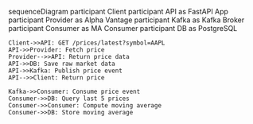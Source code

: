 sequenceDiagram
    participant Client
    participant API as FastAPI App
    participant Provider as Alpha Vantage
    participant Kafka as Kafka Broker
    participant Consumer as MA Consumer
    participant DB as PostgreSQL

    Client->>API: GET /prices/latest?symbol=AAPL
    API->>Provider: Fetch price
    Provider-->>API: Return price data
    API->>DB: Save raw market data
    API->>Kafka: Publish price event
    API-->>Client: Return price

    Kafka->>Consumer: Consume price event
    Consumer->>DB: Query last 5 prices
    Consumer->>Consumer: Compute moving average
    Consumer->>DB: Store moving average


